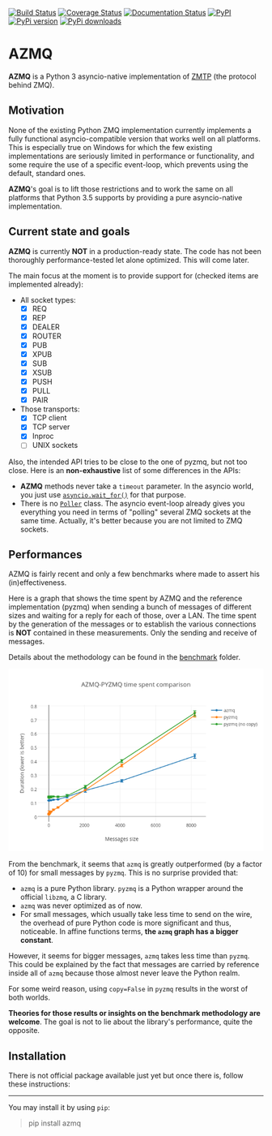 [![Build Status](https://travis-ci.org/ereOn/azmq.svg?branch=master)](https://travis-ci.org/ereOn/azmq)
[![Coverage Status](https://coveralls.io/repos/ereOn/azmq/badge.svg?branch=master&service=github)](https://coveralls.io/github/ereOn/azmq?branch=master)
[![Documentation Status](https://readthedocs.org/projects/azmq/badge/?version=latest)](http://azmq.readthedocs.org/en/latest/?badge=latest)
[![PyPI](https://img.shields.io/pypi/pyversions/azmq.svg)](https://pypi.python.org/pypi/azmq/1.0.0)
[![PyPi version](https://img.shields.io/pypi/v/azmq.svg)](https://pypi.python.org/pypi/azmq/1.0.0)
[![PyPi downloads](https://img.shields.io/pypi/dm/azmq.svg)](https://pypi.python.org/pypi/azmq/1.0.0)

# AZMQ

**AZMQ** is a Python 3 asyncio-native implementation of [ZMTP](http://rfc.zeromq.org/spec:37) (the protocol behind ZMQ).

## Motivation

None of the existing Python ZMQ implementation currently implements a fully
functional asyncio-compatible version that works well on all platforms. This is
especially true on Windows for which the few existing implementations are
seriously limited in performance or functionality, and some require the use of
a specific event-loop, which prevents using the default, standard ones.

**AZMQ**'s goal is to lift those restrictions and to work the same on all
platforms that Python 3.5 supports by providing a pure asyncio-native
implementation.

## Current state and goals

**AZMQ** is currently **NOT** in a production-ready state. The code has not
been thoroughly performance-tested let alone optimized. This will come later.

The main focus at the moment is to provide support for (checked items are
implemented already):

- All socket types:
  * [x] REQ
  * [x] REP
  * [x] DEALER
  * [x] ROUTER
  * [x] PUB
  * [x] XPUB
  * [x] SUB
  * [x] XSUB
  * [x] PUSH
  * [x] PULL
  * [x] PAIR

- Those transports:
  * [x] TCP client
  * [x] TCP server
  * [x] Inproc
  * [ ] UNIX sockets

Also, the intended API tries to be close to the one of pyzmq, but not too
close. Here is an **non-exhaustive** list of some differences in the APIs:

- **AZMQ** methods never take a `timeout` parameter. In the asyncio world, you
  just use
  [`asyncio.wait_for()`](https://docs.python.org/3/library/asyncio-task.html#asyncio.wait_for)
  for that purpose.
- There is no
  [`Poller`](http://learning-0mq-with-pyzmq.readthedocs.io/en/latest/pyzmq/multisocket/zmqpoller.html)
  class. The asyncio event-loop already gives you everything you need in terms
  of "polling" several ZMQ sockets at the same time. Actually, it's better
  because you are not limited to ZMQ sockets.

## Performances

AZMQ is fairly recent and only a few benchmarks where made to assert his (in)effectiveness.

Here is a graph that shows the time spent by AZMQ and the reference
implementation (pyzmq) when sending a bunch of messages of different sizes and
waiting for a reply for each of those, over a LAN. The time spent by the
generation of the messages or to establish the various connections is **NOT**
contained in these measurements. Only the sending and receive of messages.

Details about the methodology can be found in the [benchmark](benchmark) folder.

<p align="center">
    <img src="benchmark/azmq_pyzmq_time_spent_comparison.png" alt="AZMQ-ZMQ time spent comparison graph">
</p>

From the benchmark, it seems that `azmq` is greatly outperformed (by a factor
of 10) for small messages by `pyzmq`. This is no surprise provided that:

- `azmq` is a pure Python library. `pyzmq` is a Python wrapper around the official `libzmq`, a C library.
- `azmq` was never optimized as of now.
- For small messages, which usually take less time to send on the wire, the
  overhead of pure Python code is more significant and thus, noticeable. In
  affine functions terms, **the `azmq` graph has a bigger constant**.

However, it seems for bigger messages, `azmq` takes less time than `pyzmq`.
This could be explained by the fact that messages are carried by reference
inside all of `azmq` because those almost never leave the Python realm.

For some weird reason, using `copy=False` in `pyzmq` results in the worst of
both worlds.

**Theories for those results or insights on the benchmark methodology are
welcome**. The goal is not to lie about the library's performance, quite the
opposite.

## Installation

There is not official package available just yet but once there is, follow
these instructions:

---

You may install it by using `pip`:

> pip install azmq
